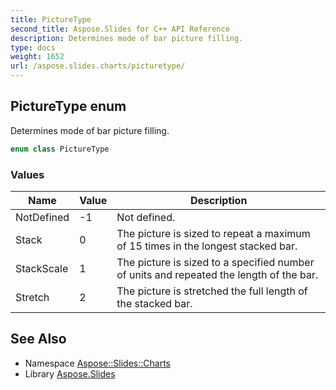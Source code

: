 ```yaml
---
title: PictureType
second_title: Aspose.Slides for C++ API Reference
description: Determines mode of bar picture filling.
type: docs
weight: 1652
url: /aspose.slides.charts/picturetype/
---
```

## PictureType enum


Determines mode of bar picture filling.

```cpp
enum class PictureType
```

### Values

| Name | Value | Description |
| --- | --- | --- |
| NotDefined | -1 | Not defined. |
| Stack | 0 | The picture is sized to repeat a maximum of 15 times in the longest stacked bar. |
| StackScale | 1 | The picture is sized to a specified number of units and repeated the length of the bar. |
| Stretch | 2 | The picture is stretched the full length of the stacked bar. |

## See Also

* Namespace [Aspose::Slides::Charts](../)
* Library [Aspose.Slides](../../)